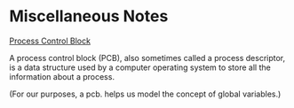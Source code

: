 # Miscellaneous Notes

[Process Control Block](https://en.wikipedia.org/wiki/Process_control_block)

A process control block (PCB), also sometimes called a process descriptor, is a data structure used by a computer operating system to store all the information about a process.

(For our purposes, a pcb. helps us model the concept of global variables.)
